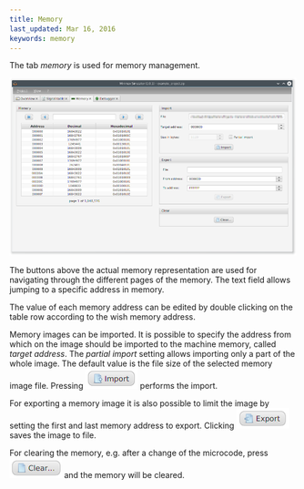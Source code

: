```yaml
---
title: Memory
last_updated: Mar 16, 2016
keywords: memory
---
```


The tab _memory_ is used for memory management.

<p align="center">
  <img src="images/tab_memory.png" />
</p>

The buttons above the actual memory representation are used for navigating through the different pages of the memory. The text field allows jumping to a specific address in memory.

The value of each memory address can be edited by double clicking on the table row according to the wish memory address.

Memory images can be imported. It is possible to specify the address from which on the image should be imported to the machine memory, called _target address_. The _partial import_ setting allows importing only a part of the whole image. The default value is the file size of the selected memory image file. Pressing <img class="inline" src="images/btn_mem_import.png" /> performs the import.

For exporting a memory image it is also possible to limit the image by setting the first and last memory address to export. Clicking <img class="inline" src="images/btn_mem_export.png" /> saves the image to file.

For clearing the memory, e.g. after a change of the microcode, press <img class="inline" src="images/btn_mem_clear.png" /> and the memory will be cleared.